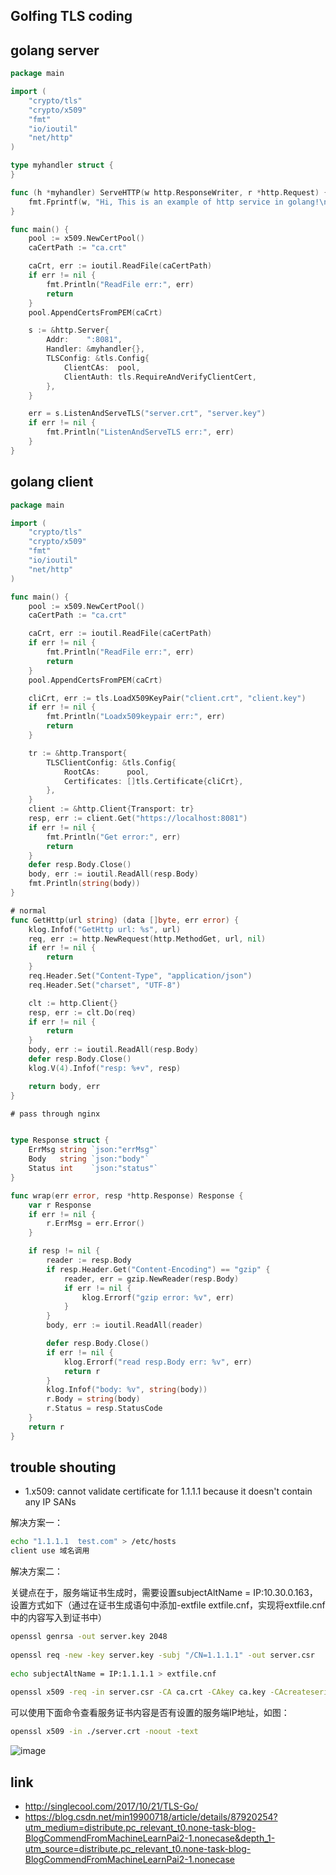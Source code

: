 ## Golfing TLS coding



## golang server
```go
package main

import (
	"crypto/tls"
	"crypto/x509"
	"fmt"
	"io/ioutil"
	"net/http"
)

type myhandler struct {
}

func (h *myhandler) ServeHTTP(w http.ResponseWriter, r *http.Request) {
	fmt.Fprintf(w, "Hi, This is an example of http service in golang!\n")
}

func main() {
	pool := x509.NewCertPool()
	caCertPath := "ca.crt"

	caCrt, err := ioutil.ReadFile(caCertPath)
	if err != nil {
		fmt.Println("ReadFile err:", err)
		return
	}
	pool.AppendCertsFromPEM(caCrt)

	s := &http.Server{
		Addr:    ":8081",
		Handler: &myhandler{},
		TLSConfig: &tls.Config{
			ClientCAs:  pool,
			ClientAuth: tls.RequireAndVerifyClientCert,
		},
	}

	err = s.ListenAndServeTLS("server.crt", "server.key")
	if err != nil {
		fmt.Println("ListenAndServeTLS err:", err)
	}
}
```


## golang client
```go
package main

import (
	"crypto/tls"
	"crypto/x509"
	"fmt"
	"io/ioutil"
	"net/http"
)

func main() {
	pool := x509.NewCertPool()
	caCertPath := "ca.crt"

	caCrt, err := ioutil.ReadFile(caCertPath)
	if err != nil {
		fmt.Println("ReadFile err:", err)
		return
	}
	pool.AppendCertsFromPEM(caCrt)

	cliCrt, err := tls.LoadX509KeyPair("client.crt", "client.key")
	if err != nil {
		fmt.Println("Loadx509keypair err:", err)
		return
	}

	tr := &http.Transport{
		TLSClientConfig: &tls.Config{
			RootCAs:      pool,
			Certificates: []tls.Certificate{cliCrt},
		},
	}
	client := &http.Client{Transport: tr}
	resp, err := client.Get("https://localhost:8081")
	if err != nil {
		fmt.Println("Get error:", err)
		return
	}
	defer resp.Body.Close()
	body, err := ioutil.ReadAll(resp.Body)
	fmt.Println(string(body))
}
```
```go
# normal
func GetHttp(url string) (data []byte, err error) {
	klog.Infof("GetHttp url: %s", url)
	req, err := http.NewRequest(http.MethodGet, url, nil)
	if err != nil {
		return
	}
	req.Header.Set("Content-Type", "application/json")
	req.Header.Set("charset", "UTF-8")

	clt := http.Client{}
	resp, err := clt.Do(req)
	if err != nil {
		return
	}
	body, err := ioutil.ReadAll(resp.Body)
	defer resp.Body.Close()
	klog.V(4).Infof("resp: %+v", resp)

	return body, err
}

# pass through nginx


type Response struct {
	ErrMsg string `json:"errMsg"`
	Body   string `json:"body"`
	Status int    `json:"status"`
}

func wrap(err error, resp *http.Response) Response {
	var r Response
	if err != nil {
		r.ErrMsg = err.Error()
	}

	if resp != nil {
		reader := resp.Body
		if resp.Header.Get("Content-Encoding") == "gzip" {
			reader, err = gzip.NewReader(resp.Body)
			if err != nil {
				klog.Errorf("gzip error: %v", err)
			}
		}
		body, err := ioutil.ReadAll(reader)

		defer resp.Body.Close()
		if err != nil {
			klog.Errorf("read resp.Body err: %v", err)
			return r
		}
		klog.Infof("body: %v", string(body))
		r.Body = string(body)
		r.Status = resp.StatusCode
	}
	return r
}
```

## trouble shouting
- 1.x509: cannot validate certificate for 1.1.1.1 because it doesn't contain any IP SANs

解决方案一：
```bash
echo "1.1.1.1  test.com" > /etc/hosts
client use 域名调用
```



解决方案二：

关键点在于，服务端证书生成时，需要设置subjectAltName = IP:10.30.0.163，设置方式如下（通过在证书生成语句中添加-extfile extfile.cnf，实现将extfile.cnf中的内容写入到证书中）
```bash
openssl genrsa -out server.key 2048
 
openssl req -new -key server.key -subj "/CN=1.1.1.1" -out server.csr
 
echo subjectAltName = IP:1.1.1.1 > extfile.cnf
 
openssl x509 -req -in server.csr -CA ca.crt -CAkey ca.key -CAcreateserial -extfile extfile.cnf -out server.crt -days 5000
```


可以使用下面命令查看服务证书内容是否有设置的服务端IP地址，如图：

```bash
openssl x509 -in ./server.crt -noout -text
```
![image](https://cai-hello-1253732611.cos.ap-shanghai.myqcloud.com/share/153930.png)


## link
- http://singlecool.com/2017/10/21/TLS-Go/
- https://blog.csdn.net/min19900718/article/details/87920254?utm_medium=distribute.pc_relevant_t0.none-task-blog-BlogCommendFromMachineLearnPai2-1.nonecase&depth_1-utm_source=distribute.pc_relevant_t0.none-task-blog-BlogCommendFromMachineLearnPai2-1.nonecase
